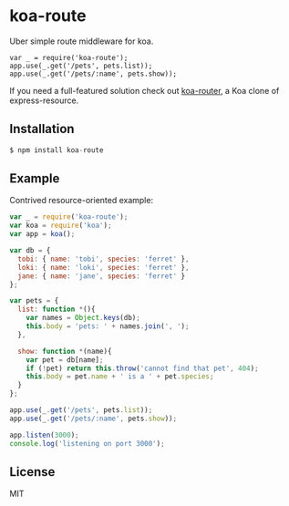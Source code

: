 # koa-route

 Uber simple route middleware for koa.

```
var _ = require('koa-route');
app.use(_.get('/pets', pets.list));
app.use(_.get('/pets/:name', pets.show));
```

 If you need a full-featured solution check out [koa-router](https://github.com/alexmingoia/koa-router),
 a Koa clone of express-resource.

## Installation

```js
$ npm install koa-route
```

## Example

  Contrived resource-oriented example:

```js
var _ = require('koa-route');
var koa = require('koa');
var app = koa();

var db = {
  tobi: { name: 'tobi', species: 'ferret' },
  loki: { name: 'loki', species: 'ferret' },
  jane: { name: 'jane', species: 'ferret' }
};

var pets = {
  list: function *(){
    var names = Object.keys(db);
    this.body = 'pets: ' + names.join(', ');
  },

  show: function *(name){
    var pet = db[name];
    if (!pet) return this.throw('cannot find that pet', 404);
    this.body = pet.name + ' is a ' + pet.species;
  }
};

app.use(_.get('/pets', pets.list));
app.use(_.get('/pets/:name', pets.show));

app.listen(3000);
console.log('listening on port 3000');
```

## License

  MIT
